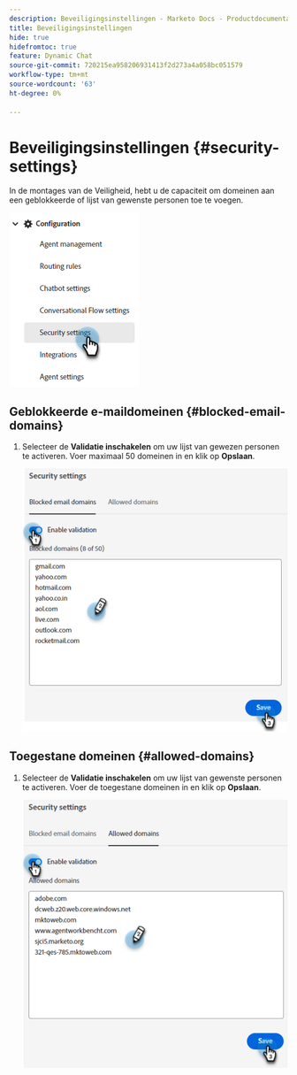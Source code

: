 ```yaml
---
description: Beveiligingsinstellingen - Marketo Docs - Productdocumentatie
title: Beveiligingsinstellingen
hide: true
hidefromtoc: true
feature: Dynamic Chat
source-git-commit: 720215ea958206931413f2d273a4a058bc051579
workflow-type: tm+mt
source-wordcount: '63'
ht-degree: 0%

---
```


# Beveiligingsinstellingen {#security-settings}

In de montages van de Veiligheid, hebt u de capaciteit om domeinen aan een geblokkeerde of lijst van gewenste personen toe te voegen.

![](assets/security-settings-1.png)

## Geblokkeerde e-maildomeinen {#blocked-email-domains}

1. Selecteer de **Validatie inschakelen** om uw lijst van gewezen personen te activeren. Voer maximaal 50 domeinen in en klik op **Opslaan**.

   ![](assets/security-settings-2.png)

## Toegestane domeinen {#allowed-domains}

1. Selecteer de **Validatie inschakelen** om uw lijst van gewenste personen te activeren. Voer de toegestane domeinen in en klik op **Opslaan**.

   ![](assets/security-settings-3.png)
